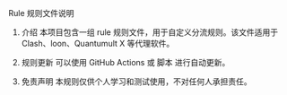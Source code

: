 Rule 规则文件说明
1. 介绍
本项目包含一组 rule 规则文件，用于自定义分流规则。该文件适用于 Clash、loon、Quantumult X 等代理软件。

2. 规则更新
可以使用 GitHub Actions 或 脚本 进行自动更新。

3. 免责声明
本规则仅供个人学习和测试使用，不对任何人承担责任。


